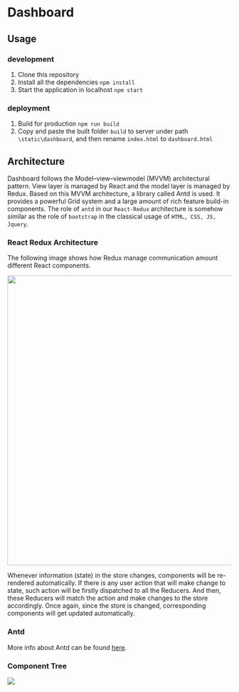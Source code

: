 # Dashboard 

## Usage

### development

1. Clone this repository
2. Install all the dependencies `npm install`
3. Start the application in localhost `npm start`

### deployment

1. Build for production `npm run build`
2. Copy and paste the built folder `build` to server under path `\static\dashboard`, and then rename `index.html` to `dashboard.html` 


## Architecture

Dashboard follows the Model–view–viewmodel (MVVM) architectural pattern. View layer is managed by React and the model layer is 
managed by Redux. Based on this MVVM architecture, a library called Antd is used. It provides a powerful Grid system and 
a large amount of rich feature build-in components. The role of `antd` in our `React-Redux` architecture is somehow similar as the role of
`bootstrap` in the classical usage of `HTML, CSS, JS, Jquery`.
 
### React Redux Architecture

The following image shows how Redux manage communication amount different React components.  

<img src="http://i.imgur.com/DUiL9yn.png" width="650">

Whenever information (state) in the store changes, components will be re-rendered automatically. 
If there is any user action that will make change to state, such action will be firstly dispatched to all the Reducers.
And then, these Reducers will match the action and make changes to the store accordingly. 
Once again, since the store is changed, corresponding components will get updated automatically.

### Antd

More info about Antd can be found [here](https://ant.design/docs/react/introduce).


### Component Tree
![](https://github.com/shenlin192/myNotes/blob/master/Images/dashboard/dashboard_architecture_1%20.png)

